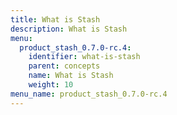 ```yaml
---
title: What is Stash
description: What is Stash
menu:
  product_stash_0.7.0-rc.4:
    identifier: what-is-stash
    parent: concepts
    name: What is Stash
    weight: 10
menu_name: product_stash_0.7.0-rc.4
---
```

